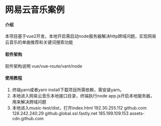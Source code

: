 # 网易云音乐案例

#### 介绍
本项目基于vue2开发，本地开启需启动node服务器解决http跨域问题，实现网易云音乐的单曲推荐和关键词搜索功能

#### 软件架构
软件架构说明
vue/vue-route/vant/node

#### 使用教程
1.  终端yarn或者yarn install下载项目所需依赖，需安装yarn。
2.  本地进入网易云音乐本地接口目录，终端执行node app.js开启本地服务器，用来解决跨域问题
3.  本地进入music-test/dist，打开index.html
192.30.255.112 github.com
128.242.240.29 github.global.ssl.fastly.net
185.199.109.153 assets-cdn.github.com
